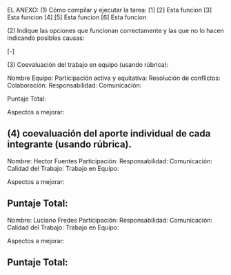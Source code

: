 EL ANEXO:
(1) Cómo compilar y ejecutar la tarea:
[1] 
[2] Esta funcion 
[3] Esta funcion 
[4] 
[5] Esta funcion 
[6] Esta funcion 


(2) Indique las opciones que funcionan correctamente y las que no lo hacen indicando posibles causas:

[-]

(3) Coevaluación del trabajo en equipo (usando rúbrica):

Nombre Equipo: 
Participación activa y equitativa: 
Resolución de conflictos: 
Colaboración: 
Responsabilidad: 
Comunicación: 

Puntaje Total: 

Aspectos a mejorar: 

(4) coevaluación del aporte individual de cada integrante (usando rúbrica).
-----------------------------------------------------------------
Nombre: Hector Fuentes
Participación: 
Responsabilidad: 
Comunicación: 
Calidad del Trabajo: 
Trabajo en Equipo: 

Aspectos a mejorar:


Puntaje Total: 
------------------------------------------------------------------------
Nombre: Luciano Fredes
Participación: 
Responsabilidad: 
Comunicación: 
Calidad del Trabajo: 
Trabajo en Equipo: 

Aspectos a mejorar:

Puntaje Total: 
-------------------------------------------------------------------------

